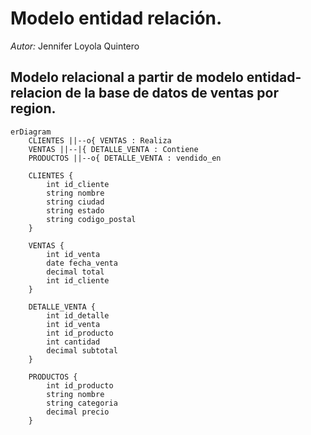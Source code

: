 # Modelo entidad relación.  
_Autor:_ Jennifer Loyola Quintero

## Modelo relacional a partir de modelo entidad-relacion de la base de datos de ventas por region.
```mermaid
erDiagram
    CLIENTES ||--o{ VENTAS : Realiza
    VENTAS ||--|{ DETALLE_VENTA : Contiene
    PRODUCTOS ||--o{ DETALLE_VENTA : vendido_en

    CLIENTES {
        int id_cliente 
        string nombre
        string ciudad
        string estado
        string codigo_postal
    }

    VENTAS {
        int id_venta 
        date fecha_venta
        decimal total
        int id_cliente 
    }

    DETALLE_VENTA {
        int id_detalle 
        int id_venta 
        int id_producto 
        int cantidad
        decimal subtotal
    }

    PRODUCTOS {
        int id_producto 
        string nombre
        string categoria
        decimal precio
    }
````